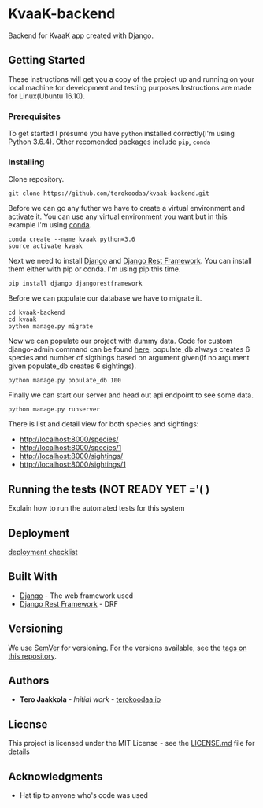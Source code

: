 # KvaaK-backend

Backend for KvaaK  app created with Django.

## Getting Started

These instructions will get you a copy of the project up and running on your local machine for development and testing purposes.Instructions are made for Linux(Ubuntu 16.10).

### Prerequisites

To get started I presume you have ```python``` installed correctly(I'm using Python 3.6.4).
Other recomended packages include ```pip```, ```conda```

### Installing

Clone repository.

```
git clone https://github.com/terokoodaa/kvaak-backend.git
```

Before we can go any futher we have to create a virtual environment and activate it.
You can use any virtual environment you want but in this example I'm using [conda](https://conda.io).

```
conda create --name kvaak python=3.6
source activate kvaak
```

Next we need to install [Django](https://www.djangoproject.com/) and [Django Rest Framework](http://www.django-rest-framework.org/). You can install them either with pip or conda. I'm using pip this time.

```
pip install django djangorestframework
```

Before we can populate our database we have to migrate it.

```
cd kvaak-backend
cd kvaak
python manage.py migrate
```

Now we can populate our project with dummy data. Code for custom django-admin command can be found [here](https://github.com/terokoodaa/kvaak-backend/blob/master/kvaak/api/management/commands/populate_db.py). populate_db always creates 6 species and number of sigthings based on argument given(If no argument given populate_db creates 6 sightings).

```
python manage.py populate_db 100
```

Finally we can start our server and head out api endpoint to see some data.

```
python manage.py runserver
```

There is list and detail view for both species and sightings:
- [http://localhost:8000/species/](http://localhost:8000/species/)
- [http://localhost:8000/species/1](http://localhost:8000/species/1)
- [http://localhost:8000/sightings/](http://localhost:8000/sightings/)
- [http://localhost:8000/sightings/1](http://localhost:8000/sightings/1)

## Running the tests (NOT READY YET ='( )

Explain how to run the automated tests for this system

## Deployment

[deployment checklist](https://docs.djangoproject.com/en/1.11/howto/deployment/checklist/)

## Built With

* [Django](https://www.djangoproject.com/) - The web framework used
* [Django Rest Framework](http://www.django-rest-framework.org/) - DRF

## Versioning

We use [SemVer](http://semver.org/) for versioning. For the versions available, see the [tags on this repository](https://github.com/your/project/tags). 

## Authors

* **Tero Jaakkola** - *Initial work* - [terokoodaa.io](https://terokoodaa.io/board/)

## License

This project is licensed under the MIT License - see the [LICENSE.md](LICENSE.md) file for details

## Acknowledgments

* Hat tip to anyone who's code was used
